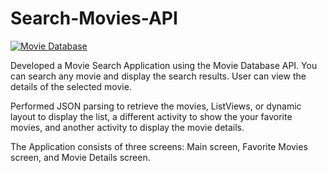 # Search-Movies-API

<a href="https://imgflip.com/gif/3dn12f"><img src="https://i.imgflip.com/3dn12f.gif" title="Movie Database"/></a>

Developed a Movie Search Application using the Movie Database API. You can search any movie and display the search results. User can view the details of the selected movie. 

Performed JSON parsing to retrieve the movies, ListViews, or dynamic layout to display the list, a different activity to show the your favorite movies, and another activity to display the movie details.

The Application consists of three screens: Main screen, Favorite Movies screen, and Movie Details screen.








